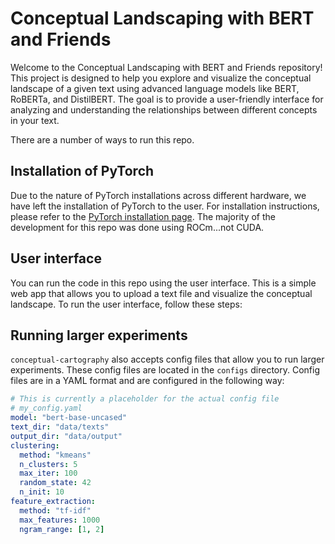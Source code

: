 Conceptual Landscaping with BERT and Friends
========================

Welcome to the Conceptual Landscaping with BERT and Friends repository! This project is designed to help you explore and visualize the conceptual landscape of a given text using advanced language models like BERT, RoBERTa, and DistilBERT. The goal is to provide a user-friendly interface for analyzing and understanding the relationships between different concepts in your text.

There are a number of ways to run this repo.

## Installation of PyTorch
Due to the nature of PyTorch installations across different hardware, we have left the installation of PyTorch to the user. For installation instructions, please refer to the [PyTorch installation page](https://pytorch.org/get-started/locally/). The majority of the development for this repo was done using ROCm...not CUDA.

## User interface
You can run the code in this repo using the user interface. This is a simple web app that allows you to upload a text file and visualize the conceptual landscape. To run the user interface, follow these steps:

## Running larger experiments
`conceptual-cartography` also accepts config files that allow you to run larger experiments. These config files are located in the `configs` directory. Config files are in a YAML format and are configured in the following way:

```yaml
# This is currently a placeholder for the actual config file
# my_config.yaml
model: "bert-base-uncased"
text_dir: "data/texts"
output_dir: "data/output"
clustering:
  method: "kmeans"
  n_clusters: 5
  max_iter: 100
  random_state: 42
  n_init: 10
feature_extraction:
  method: "tf-idf"
  max_features: 1000
  ngram_range: [1, 2]
```
